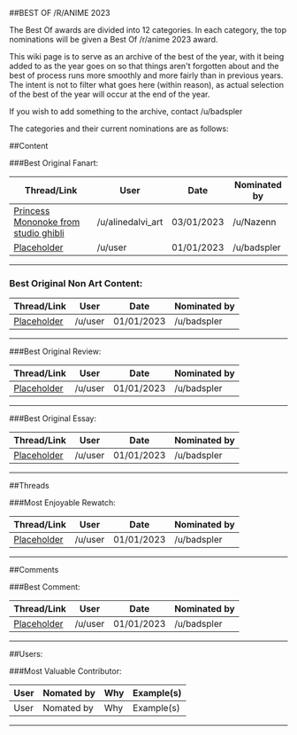 ##BEST OF /R/ANIME 2023

The Best Of awards are divided into 12 categories. In each category, the top nominations will be given a Best Of /r/anime 2023 award.

This wiki page is to serve as an archive of the best <x> of the year, with it being added to as the year goes on so that things aren't forgotten about and the best of process runs more smoothly and more fairly than in previous years. The intent is not to filter what goes here (within reason), as actual selection of the best of the year will occur at the end of the year.

If you wish to add something to the archive, contact /u/badspler

The categories and their current nominations are as follows:

##Content

###Best Original Fanart:

Thread/Link | User | Date | Nominated by
---|---|----|----
[Princess Mononoke from studio ghibli](https://redd.it/101t160) | /u/alinedalvi_art | 03/01/2023 | /u/Nazenn
[Placeholder]() | /u/user| 01/01/2023 | /u/badspler

---


### Best Original Non Art Content:

Thread/Link | User | Date | Nominated by
---|---|----|----
[Placeholder]() | /u/user| 01/01/2023 | /u/badspler

---

###Best Original Review:

Thread/Link | User | Date | Nominated by
---|---|----|----
[Placeholder]() | /u/user| 01/01/2023 | /u/badspler
---

###Best Original Essay:

Thread/Link | User | Date | Nominated by
---|---|----|----
[Placeholder]() | /u/user| 01/01/2023 | /u/badspler

---

##Threads

###Most Enjoyable Rewatch:

Thread/Link | User | Date | Nominated by
---|---|----|----
[Placeholder]() | /u/user| 01/01/2023 | /u/badspler


---

##Comments

###Best Comment:

Thread/Link | User | Date | Nominated by
---|---|----|----
[Placeholder]() | /u/user| 01/01/2023 | /u/badspler

---

##Users:

###Most Valuable Contributor:

User | Nomated by | Why | Example(s)
---|---|----|----
User | Nomated by | Why | Example(s)

---